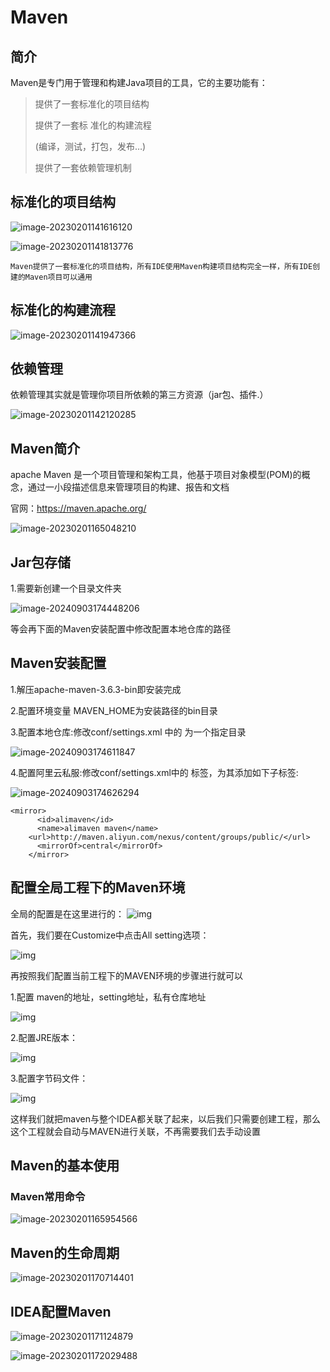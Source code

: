 # Maven

## 简介

Maven是专门用于管理和构建Java项目的工具，它的主要功能有：

>提供了一套标准化的项目结构
>
>提供了一套标 准化的构建流程
>
>(编译，测试，打包，发布…)
>
>提供了一套依赖管理机制

## 标准化的项目结构

![image-20230201141616120](https://gitee.com/try-to-be-better/cloud-images/raw/master/img/202304121958906.png)

![image-20230201141813776](https://gitee.com/try-to-be-better/cloud-images/raw/master/img/202304121958803.png)

`Maven提供了一套标准化的项目结构，所有IDE使用Maven构建项目结构完全一样，所有IDE创建的Maven项目可以通用 `

## 标准化的构建流程

![image-20230201141947366](https://gitee.com/try-to-be-better/cloud-images/raw/master/img/202304121958215.png)

## 依赖管理

依赖管理其实就是管理你项目所依赖的第三方资源（jar包、插件.）

![image-20230201142120285](https://gitee.com/try-to-be-better/cloud-images/raw/master/img/202304121958393.png)

## Maven简介

apache Maven 是一个项目管理和架构工具，他基于项目对象模型(POM)的概念，通过一小段描述信息来管理项目的构建、报告和文档

官网：https://maven.apache.org/

![image-20230201165048210](https://gitee.com/try-to-be-better/cloud-images/raw/master/img/202305121458145.png)

## Jar包存储

1.需要新创建一个目录文件夹

![image-20240903174448206](https://gitee.com/try-to-be-better/cloud-images/raw/master/img/image-20240903174448206.png)

等会再下面的Maven安装配置中修改配置本地仓库的路径

## Maven安装配置

1.解压apache-maven-3.6.3-bin即安装完成

2.配置环境变量 MAVEN_HOME为安装路径的bin目录

3.配置本地仓库:修改conf/settings.xml 中的 <localRepository>为一个指定目录

![image-20240903174611847](https://gitee.com/try-to-be-better/cloud-images/raw/master/img/image-20240903174611847.png)

4.配置阿里云私服:修改conf/settings.xml中的 <mirrors>标签，为其添加如下子标签:

![image-20240903174626294](https://gitee.com/try-to-be-better/cloud-images/raw/master/img/image-20240903174626294.png)

```
<mirror>
      <id>alimaven</id>
      <name>alimaven maven</name>
    <url>http://maven.aliyun.com/nexus/content/groups/public/</url>
	  <mirrorOf>central</mirrorOf>
    </mirror>
```

## 配置全局工程下的Maven环境

全局的配置是在这里进行的：
![img](https://gitee.com/try-to-be-better/cloud-images/raw/master/img/bdaccab625bde8bd5dffcfd0a2a715ca.png)

首先，我们要在Customize中点击All setting选项：

![img](https://gitee.com/try-to-be-better/cloud-images/raw/master/img/3211560e2d71a8c740fca1ae25dbeb74.png)

再按照我们配置当前工程下的MAVEN环境的步骤进行就可以

1.配置 maven的地址，setting地址，私有仓库地址

![img](https://gitee.com/try-to-be-better/cloud-images/raw/master/img/af61f666d060acf573a6cd557e3a9bea.png)

2.配置JRE版本：

![img](https://gitee.com/try-to-be-better/cloud-images/raw/master/img/3a3b6a00e8589d4a9b2263b0b1bff3f9.png)

3.配置字节码文件：

![img](https://gitee.com/try-to-be-better/cloud-images/raw/master/img/2cf0053043ca2e032e738c077a3ee5e2.png)

这样我们就把maven与整个IDEA都关联了起来，以后我们只需要创建工程，那么这个工程就会自动与MAVEN进行关联，不再需要我们去手动设置

## Maven的基本使用

### Maven常用命令

![image-20230201165954566](https://gitee.com/try-to-be-better/cloud-images/raw/master/img/202305121459343.png)

## Maven的生命周期

![image-20230201170714401](https://gitee.com/try-to-be-better/cloud-images/raw/master/img/202305121459170.png)

## IDEA配置Maven

![image-20230201171124879](https://gitee.com/try-to-be-better/cloud-images/raw/master/img/202305121459302.png)

![image-20230201172029488](https://gitee.com/try-to-be-better/cloud-images/raw/master/img/202305121459891.png)

